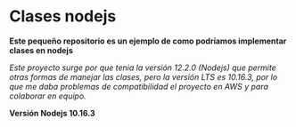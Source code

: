 # Clases nodejs
**Este pequeño repositorio es un ejemplo de como podríamos implementar clases en nodejs**

*Este proyecto surge por que tenia la versión 12.2.0 (Nodejs) que permite otras formas de manejar las clases, pero la versión LTS es 10.16.3, por lo que me daba problemas de compatibilidad el proyecto en AWS y para colaborar en equipo.*

**Versión Nodejs 10.16.3**